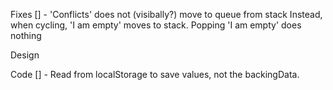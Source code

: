 Fixes
[] - 'Conflicts' does not (visibally?) move to queue from stack
      Instead, when cycling, 'I am empty' moves to stack. 
      Popping 'I am empty' does nothing

Design


Code
[] - Read from localStorage to save values, not the backingData. 



